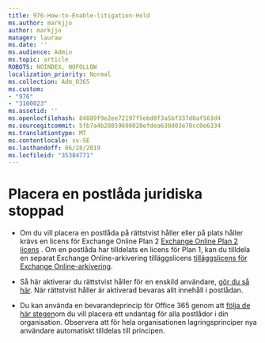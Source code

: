 ```yaml
---
title: 976-How-to-Enable-litigation-Hold
ms.author: markjjo
author: markjjo
manager: lauraw
ms.date: ''
ms.audience: Admin
ms.topic: article
ROBOTS: NOINDEX, NOFOLLOW
localization_priority: Normal
ms.collection: Adm_O365
ms.custom:
- "976"
- "3100023"
ms.assetid: ''
ms.openlocfilehash: 84889f9e2ee72197f5ebd0f3a5bf337d0af563d4
ms.sourcegitcommit: 5fb7a4b28859690020efdea630d03e70cc0e6334
ms.translationtype: MT
ms.contentlocale: sv-SE
ms.lasthandoff: 06/28/2019
ms.locfileid: "35384771"
---
```

# <a name="place-a-mailbox-on-legal-hold"></a>Placera en postlåda juridiska stoppad

- Om du vill placera en postlåda på rättstvist håller eller på plats håller krävs en licens för Exchange Online Plan 2 [Exchange Online Plan 2 licens](https://docs.microsoft.com/office365/servicedescriptions/office-365-platform-service-description/office-365-plan-options) . Om en postlåda har tilldelats en licens för Plan 1, kan du tilldela en separat Exchange Online-arkivering tilläggslicens [tilläggslicens för Exchange Online-arkivering](https://docs.microsoft.com/office365/servicedescriptions/exchange-online-archiving-service-description).

- Så här aktiverar du rättstvist håller för en enskild användare, [gör du så här](https://docs.microsoft.com/office365/SecurityCompliance/place-a-mailbox-on-litigation-hold). När rättstvist håller är aktiverad bevaras allt innehåll i postlådan.

- Du kan använda en bevarandeprincip för Office 365 genom att [följa de här stegen](https://docs.microsoft.com/office365/securitycompliance/retention-policies#applying-a-retention-policy-to-an-entire-organization-or-specific-locations)om du vill placera ett undantag för alla postlådor i din organisation. Observera att för hela organisationen lagringsprinciper nya användare automatiskt tilldelas till principen.
